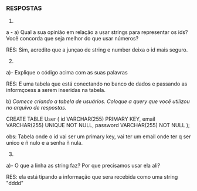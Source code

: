 ### RESPOSTAS

1) 
a - a) Qual a sua opinião em relação a usar strings para representar os ids? Você concorda que seja melhor do que usar números?

RES: Sim, acredito que a junçao de string e number deixa o id mais seguro.

2)
a)- Explique o código acima com as suas palavras

RES: E uma tabela que está conectando no banco de dados e passando as informçoess a serem inseridas na tabela.

b) *Comece criando a tabela de usuários. Coloque a query que você utilizou no arquivo de respostas.*

CREATE TABLE User (
		id VARCHAR(255) PRIMARY KEY,
    email VARCHAR(255) UNIQUE NOT NULL,
    password VARCHAR(255) NOT NULL
);

obs: Tabela onde o id vai ser um primary key, vai ter um email onde ter  q ser unico e ñ nulo e a senha ñ nula.

3)

a)- O que a linha as string faz? Por que precisamos usar ela ali?

RES: ela está tipando a informação que sera recebida como uma string "dddd"


